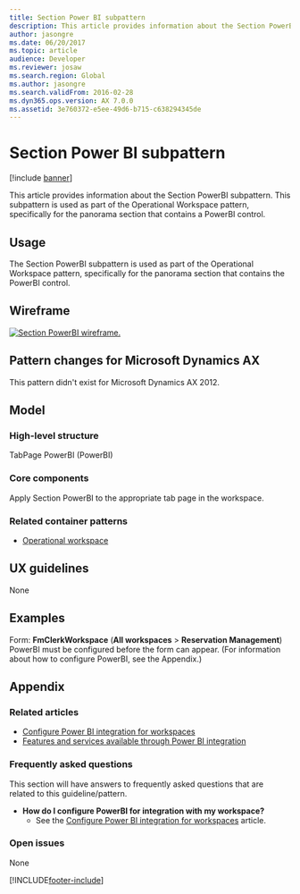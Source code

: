 ```yaml
---
title: Section Power BI subpattern
description: This article provides information about the Section PowerBI subpattern.
author: jasongre
ms.date: 06/20/2017
ms.topic: article
audience: Developer
ms.reviewer: josaw
ms.search.region: Global
ms.author: jasongre
ms.search.validFrom: 2016-02-28
ms.dyn365.ops.version: AX 7.0.0
ms.assetid: 3e760372-e5ee-49d6-b715-c638294345de
---
```


# Section Power BI subpattern

[!include [banner](../includes/banner.md)]

This article provides information about the Section PowerBI subpattern. This subpattern is used as part of the Operational Workspace pattern, specifically for the panorama section that contains a PowerBI control.

## Usage

The Section PowerBI subpattern is used as part of the Operational Workspace pattern, specifically for the panorama section that contains the PowerBI control.

## Wireframe
[![Section PowerBI wireframe.](./media/sectionpowerbiwireframe.png)](./media/sectionpowerbiwireframe.png)

## Pattern changes for Microsoft Dynamics AX
This pattern didn't exist for Microsoft Dynamics AX 2012.

## Model
### High-level structure

TabPage PowerBI (PowerBI)

### Core components

Apply Section PowerBI to the appropriate tab page in the workspace.

### Related container patterns

-   [Operational workspace](workspace-form-pattern.md)

## UX guidelines
None

## Examples
Form: **FmClerkWorkspace** (**All workspaces** &gt; **Reservation Management**) PowerBI must be configured before the form can appear. (For information about how to configure PowerBI, see the Appendix.)

## Appendix
### Related articles

-   [Configure Power BI integration for workspaces](../analytics/configure-power-bi-integration.md)
-   [Features and services available through Power BI integration](../analytics/power-bi-integration.md)

### Frequently asked questions

This section will have answers to frequently asked questions that are related to this guideline/pattern.

-   **How do I configure PowerBI for integration with my workspace?**
    -   See the [Configure Power BI integration for workspaces](../analytics/configure-power-bi-integration.md) article.

### Open issues

None





[!INCLUDE[footer-include](../../../includes/footer-banner.md)]
